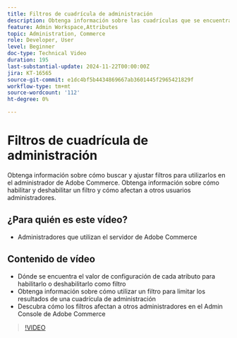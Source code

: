 ```yaml
---
title: Filtros de cuadrícula de administración
description: Obtenga información sobre las cuadrículas que se encuentran en el administrador de Adobe Commerce y cómo filtra los filtros únicos por usuario administrador que no afectan a otros.
feature: Admin Workspace,Attributes
topic: Administration, Commerce
role: Developer, User
level: Beginner
doc-type: Technical Video
duration: 195
last-substantial-update: 2024-11-22T00:00:00Z
jira: KT-16565
source-git-commit: e1dc4bf5b4434869667ab3601445f2965421829f
workflow-type: tm+mt
source-wordcount: '112'
ht-degree: 0%

---
```



# Filtros de cuadrícula de administración

Obtenga información sobre cómo buscar y ajustar filtros para utilizarlos en el administrador de Adobe Commerce. Obtenga información sobre cómo habilitar y deshabilitar un filtro y cómo afectan a otros usuarios administradores.

## ¿Para quién es este vídeo?

* Administradores que utilizan el servidor de Adobe Commerce

## Contenido de vídeo

* Dónde se encuentra el valor de configuración de cada atributo para habilitarlo o deshabilitarlo como filtro
* Obtenga información sobre cómo utilizar un filtro para limitar los resultados de una cuadrícula de administración
* Descubra cómo los filtros afectan a otros administradores en el Admin Console de Adobe Commerce

>[!VIDEO](https://video.tv.adobe.com/v/3440385?learn=on&captions=spa)
